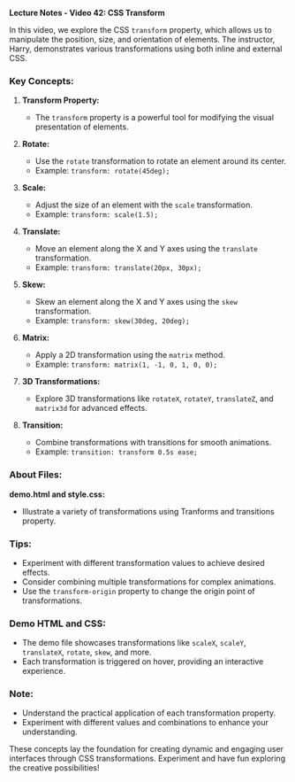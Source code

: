 **Lecture Notes - Video 42: CSS Transform**

In this video, we explore the CSS `transform` property, which allows us to manipulate the position, size, and orientation of elements. The instructor, Harry, demonstrates various transformations using both inline and external CSS.

### Key Concepts:

1. **Transform Property:**
   - The `transform` property is a powerful tool for modifying the visual presentation of elements.

2. **Rotate:**
   - Use the `rotate` transformation to rotate an element around its center.
   - Example: `transform: rotate(45deg);`

3. **Scale:**
   - Adjust the size of an element with the `scale` transformation.
   - Example: `transform: scale(1.5);`

4. **Translate:**
   - Move an element along the X and Y axes using the `translate` transformation.
   - Example: `transform: translate(20px, 30px);`

5. **Skew:**
   - Skew an element along the X and Y axes using the `skew` transformation.
   - Example: `transform: skew(30deg, 20deg);`

6. **Matrix:**
   - Apply a 2D transformation using the `matrix` method.
   - Example: `transform: matrix(1, -1, 0, 1, 0, 0);`

7. **3D Transformations:**
   - Explore 3D transformations like `rotateX`, `rotateY`, `translateZ`, and `matrix3d` for advanced effects.

8. **Transition:**
   - Combine transformations with transitions for smooth animations.
   - Example: `transition: transform 0.5s ease;`

### About Files:

**demo.html and style.css:**
   - Illustrate a variety of transformations using Tranforms and transitions property.

### Tips:

- Experiment with different transformation values to achieve desired effects.
- Consider combining multiple transformations for complex animations.
- Use the `transform-origin` property to change the origin point of transformations.

### Demo HTML and CSS:

- The demo file showcases transformations like `scaleX`, `scaleY`, `translateX`, `rotate`, `skew`, and more.
- Each transformation is triggered on hover, providing an interactive experience.

### Note:

- Understand the practical application of each transformation property.
- Experiment with different values and combinations to enhance your understanding.

These concepts lay the foundation for creating dynamic and engaging user interfaces through CSS transformations. Experiment and have fun exploring the creative possibilities!